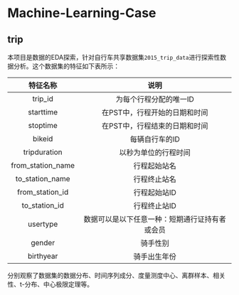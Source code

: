 # Machine-Learning-Case
## trip
本项目是数据的EDA探索，针对自行车共享数据集`2015_trip_data`进行探索性数据分析。这个数据集的特征如下表所示：

特征名称  | 说明|
| :------------: |:---------------:|
trip_id  | 为每个行程分配的唯一ID |
starttime  | 在PST中，行程开始的日期和时间 |
stoptime  | 在PST中，行程结束的日期和时间 |
bikeid  | 每辆自行车的ID |
tripduration  | 以秒为单位的行程时间 |
from_station_name  | 行程起始站名 |
to_station_name  | 行程终止站名 |
from_station_id  | 行程起始站ID |
to_station_id  | 行程终止站ID |
usertype  | 数据可以是以下任意一种：短期通行证持有者或会员 |
gender  | 骑手性别 |
birthyear  | 骑手出生年份 |

分别观察了数据集的数据分布、时间序列成分、度量测度中心、离群样本、相关性、t-分布、中心极限定理等。
